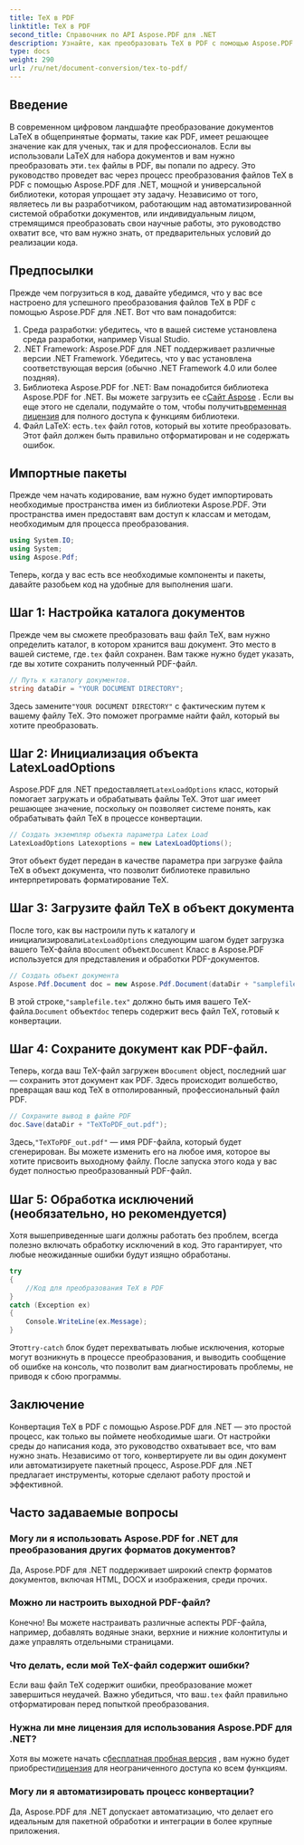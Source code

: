 ```yaml
---
title: TeX в PDF
linktitle: TeX в PDF
second_title: Справочник по API Aspose.PDF для .NET
description: Узнайте, как преобразовать TeX в PDF с помощью Aspose.PDF для .NET с помощью этого подробного пошагового руководства. Идеально подходит для разработчиков и специалистов по документам.
type: docs
weight: 290
url: /ru/net/document-conversion/tex-to-pdf/
---
```

## Введение

В современном цифровом ландшафте преобразование документов LaTeX в общепринятые форматы, такие как PDF, имеет решающее значение как для ученых, так и для профессионалов. Если вы использовали LaTeX для набора документов и вам нужно преобразовать эти`.tex` файлы в PDF, вы попали по адресу. Это руководство проведет вас через процесс преобразования файлов TeX в PDF с помощью Aspose.PDF для .NET, мощной и универсальной библиотеки, которая упрощает эту задачу. Независимо от того, являетесь ли вы разработчиком, работающим над автоматизированной системой обработки документов, или индивидуальным лицом, стремящимся преобразовать свои научные работы, это руководство охватит все, что вам нужно знать, от предварительных условий до реализации кода.

## Предпосылки

Прежде чем погрузиться в код, давайте убедимся, что у вас все настроено для успешного преобразования файлов TeX в PDF с помощью Aspose.PDF для .NET. Вот что вам понадобится:

1. Среда разработки: убедитесь, что в вашей системе установлена среда разработки, например Visual Studio.
2. .NET Framework: Aspose.PDF для .NET поддерживает различные версии .NET Framework. Убедитесь, что у вас установлена соответствующая версия (обычно .NET Framework 4.0 или более поздняя).
3.  Библиотека Aspose.PDF for .NET: Вам понадобится библиотека Aspose.PDF for .NET. Вы можете загрузить ее с[Сайт Aspose](https://releases.aspose.com/pdf/net/) . Если вы еще этого не сделали, подумайте о том, чтобы получить[временная лицензия](https://purchase.aspose.com/temporary-license/) для полного доступа к функциям библиотеки.
4.  Файл LaTeX: есть`.tex` файл готов, который вы хотите преобразовать. Этот файл должен быть правильно отформатирован и не содержать ошибок.

## Импортные пакеты

Прежде чем начать кодирование, вам нужно будет импортировать необходимые пространства имен из библиотеки Aspose.PDF. Эти пространства имен предоставят вам доступ к классам и методам, необходимым для процесса преобразования.

```csharp
using System.IO;
using System;
using Aspose.Pdf;
```

Теперь, когда у вас есть все необходимые компоненты и пакеты, давайте разобьем код на удобные для выполнения шаги.

## Шаг 1: Настройка каталога документов

Прежде чем вы сможете преобразовать ваш файл TeX, вам нужно определить каталог, в котором хранится ваш документ. Это место в вашей системе, где`.tex` файл сохранен. Вам также нужно будет указать, где вы хотите сохранить полученный PDF-файл.

```csharp
// Путь к каталогу документов.
string dataDir = "YOUR DOCUMENT DIRECTORY";
```

 Здесь замените`"YOUR DOCUMENT DIRECTORY"` с фактическим путем к вашему файлу TeX. Это поможет программе найти файл, который вы хотите преобразовать.

## Шаг 2: Инициализация объекта LatexLoadOptions

 Aspose.PDF для .NET предоставляет`LatexLoadOptions` класс, который помогает загружать и обрабатывать файлы TeX. Этот шаг имеет решающее значение, поскольку он позволяет системе понять, как обрабатывать файл TeX в процессе конвертации.

```csharp
// Создать экземпляр объекта параметра Latex Load
LatexLoadOptions Latexoptions = new LatexLoadOptions();
```

Этот объект будет передан в качестве параметра при загрузке файла TeX в объект документа, что позволит библиотеке правильно интерпретировать форматирование TeX.

## Шаг 3: Загрузите файл TeX в объект документа

 После того, как вы настроили путь к каталогу и инициализировали`LatexLoadOptions` следующим шагом будет загрузка вашего TeX-файла в`Document` объект.`Document` Класс в Aspose.PDF используется для представления и обработки PDF-документов. 

```csharp
// Создать объект документа
Aspose.Pdf.Document doc = new Aspose.Pdf.Document(dataDir + "samplefile.tex", Latexoptions);
```

 В этой строке,`"samplefile.tex"` должно быть имя вашего TeX-файла.`Document` объект`doc` теперь содержит весь файл TeX, готовый к конвертации.

## Шаг 4: Сохраните документ как PDF-файл.

 Теперь, когда ваш TeX-файл загружен в`Document` object, последний шаг — сохранить этот документ как PDF. Здесь происходит волшебство, превращая ваш код TeX в отполированный, профессиональный файл PDF.

```csharp
// Сохраните вывод в файле PDF
doc.Save(dataDir + "TeXToPDF_out.pdf");
```

 Здесь,`"TeXToPDF_out.pdf"` — имя PDF-файла, который будет сгенерирован. Вы можете изменить его на любое имя, которое вы хотите присвоить выходному файлу. После запуска этого кода у вас будет полностью преобразованный PDF-файл.

## Шаг 5: Обработка исключений (необязательно, но рекомендуется)

Хотя вышеприведенные шаги должны работать без проблем, всегда полезно включать обработку исключений в код. Это гарантирует, что любые неожиданные ошибки будут изящно обработаны.

```csharp
try
{
    //Код для преобразования TeX в PDF
}
catch (Exception ex)
{
    Console.WriteLine(ex.Message);
}
```

 Этот`try-catch` блок будет перехватывать любые исключения, которые могут возникнуть в процессе преобразования, и выводить сообщение об ошибке на консоль, что позволит вам диагностировать проблемы, не приводя к сбою программы.

## Заключение

Конвертация TeX в PDF с помощью Aspose.PDF для .NET — это простой процесс, как только вы поймете необходимые шаги. От настройки среды до написания кода, это руководство охватывает все, что вам нужно знать. Независимо от того, конвертируете ли вы один документ или автоматизируете пакетный процесс, Aspose.PDF для .NET предлагает инструменты, которые сделают работу простой и эффективной.

## Часто задаваемые вопросы

### Могу ли я использовать Aspose.PDF for .NET для преобразования других форматов документов?
Да, Aspose.PDF для .NET поддерживает широкий спектр форматов документов, включая HTML, DOCX и изображения, среди прочих.

### Можно ли настроить выходной PDF-файл?
Конечно! Вы можете настраивать различные аспекты PDF-файла, например, добавлять водяные знаки, верхние и нижние колонтитулы и даже управлять отдельными страницами.

### Что делать, если мой TeX-файл содержит ошибки?
 Если ваш файл TeX содержит ошибки, преобразование может завершиться неудачей. Важно убедиться, что ваш`.tex` файл правильно отформатирован перед попыткой преобразования.

### Нужна ли мне лицензия для использования Aspose.PDF для .NET?
 Хотя вы можете начать с[бесплатная пробная версия](https://releases.aspose.com/) , вам нужно будет приобрести[лицензия](https://purchase.aspose.com/buy) для неограниченного доступа ко всем функциям.

### Могу ли я автоматизировать процесс конвертации?
Да, Aspose.PDF для .NET допускает автоматизацию, что делает его идеальным для пакетной обработки и интеграции в более крупные приложения.